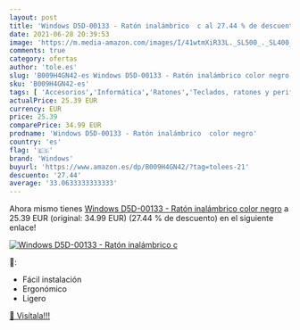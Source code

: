 ```yaml
---
layout: post
title: 'Windows D5D-00133 - Ratón inalámbrico  c al 27.44 % de descuento'
date: 2021-06-28 20:39:53
image: 'https://m.media-amazon.com/images/I/41wtmXiR33L._SL500_._SL400_.jpg'
comments: true
category: ofertas
author: 'tole.es'
slug: 'B009H4GN42-es Windows D5D-00133 - Ratón inalámbrico color negro'
sku: 'B009H4GN42-es'
tags: [ 'Accesorios','Informática','Ratones','Teclados, ratones y periféricos de entrada','ratón','windows', ]
actualPrice: 25.39 EUR
currency: EUR
price: 25.39
comparePrice: 34.99 EUR
prodname: 'Windows D5D-00133 - Ratón inalámbrico  color negro'
country: 'es'
flag: '🇪🇸'
brand: 'Windows'
buyurl: 'https://www.amazon.es/dp/B009H4GN42/?tag=tolees-21'
descuento: '27.44'
average: '33.0633333333333'
---
```


Ahora mismo tienes [Windows D5D-00133 - Ratón inalámbrico  color negro](https://www.amazon.es/dp/B009H4GN42/?tag=tolees-21) a 25.39 EUR (original: 34.99 EUR) (27.44 %  de descuento) en el siguiente enlace!

[![Windows D5D-00133 - Ratón inalámbrico  c](https://m.media-amazon.com/images/I/41wtmXiR33L._SL500_._SL400_.jpg)](https://www.amazon.es/dp/B009H4GN42/?tag=tolees-21)

🔎:

- Fácil instalación
- Ergonómico
- Ligero

[🛒 Visítala!!!](https://www.amazon.es/dp/B009H4GN42/?tag=tolees-21)
